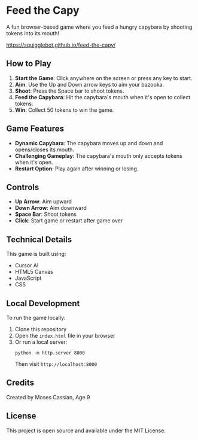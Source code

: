 # Feed the Capy

A fun browser-based game where you feed a hungry capybara by shooting tokens into its mouth!

https://squigglebot.github.io/feed-the-capy/


## How to Play

1. **Start the Game**: Click anywhere on the screen or press any key to start.
2. **Aim**: Use the Up and Down arrow keys to aim your bazooka.
3. **Shoot**: Press the Space bar to shoot tokens.
4. **Feed the Capybara**: Hit the capybara's mouth when it's open to collect tokens.
6. **Win**: Collect 50 tokens to win the game.

## Game Features

- **Dynamic Capybara**: The capybara moves up and down and opens/closes its mouth.
- **Challenging Gameplay**: The capybara's mouth only accepts tokens when it's open.
- **Restart Option**: Play again after winning or losing.

## Controls

- **Up Arrow**: Aim upward
- **Down Arrow**: Aim downward
- **Space Bar**: Shoot tokens
- **Click**: Start game or restart after game over

## Technical Details

This game is built using:
- Cursor AI
- HTML5 Canvas
- JavaScript
- CSS

## Local Development

To run the game locally:

1. Clone this repository
2. Open the `index.html` file in your browser
3. Or run a local server:
   ```
   python -m http.server 8000
   ```
   Then visit `http://localhost:8000`

## Credits

Created by Moses Cassian, Age 9

## License

This project is open source and available under the MIT License.
